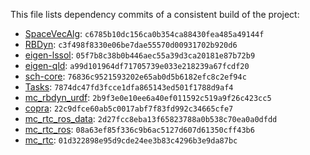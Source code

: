 This file lists dependency commits of a consistent build of the project:

* [SpaceVecAlg](https://github.com/jrl-umi3218/SpaceVecAlg): ``c6785b10dc156ca0b354ca88430fea485a49144f``
* [RBDyn](https://github.com/jrl-umi3218/RBDyn/): ``c3f498f8330e06be7dae55570d00931702b920d6``
* [eigen-lssol](https://gite.lirmm.fr/multi-contact/eigen-lssol): ``05f7b8c38b0b446aec55a39d3ca20181e87b72b9``
* [eigen-qld](https://github.com/jrl-umi3218/eigen-qld): ``a99d101964df71705739e033e218239a67fcdf20``
* [sch-core](https://github.com/jrl-umi3218/sch-core): ``76836c9521593202e65ab0d5b6182efc8c2ef94c``
* [Tasks](https://github.com/jrl-umi3218/Tasks/): ``7874dc47fd3fcce1dfa865143ed501f1788d9af4``
* [mc\_rbdyn\_urdf](https://github.com/jrl-umi3218/mc_rbdyn_urdf): ``2b9f3e0e10ee6a40ef011592c519a9f26c423cc5``
* [copra](https://github.com/vsamy/copra): ``22c9dfce60ab5c0017abf7f83fd992c34665cfe7``
* [mc\_rtc\_ros\_data](https://gite.lirmm.fr/multi-contact/mc_rtc_ros_data): ``2d27fcc8eba13f65823788a0b538c70ea0a0dfdd``
* [mc\_rtc\_ros](https://gite.lirmm.fr/multi-contact/mc_rtc_ros): ``08a63ef85f336c9b6ac5127d607d61350cff43b6``
* [mc\_rtc](https://gite.lirmm.fr/multi-contact/mc_rtc): ``01d322898e95d9cde24ee3b83c4296b3e9da87bc``
